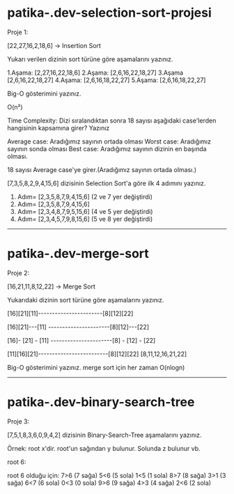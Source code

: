 # patika-.dev-selection-sort-projesi

Proje 1:

[22,27,16,2,18,6] -> Insertion Sort

Yukarı verilen dizinin sort türüne göre aşamalarını yazınız.

1.Aşama: [2,27,16,22,18,6]
2.Aşama: [2,6,16,22,18,27]
3.Aşama  [2,6,16,22,18,27]
4.Aşama: [2,6,16,18,22,27]
5.Aşama: [2,6,16,18,22,27]

Big-O gösterimini yazınız.

O(n²)

Time Complexity: Dizi sıralandıktan sonra 18 sayısı aşağıdaki case'lerden hangisinin kapsamına girer? Yazınız

Average case: Aradığımız sayının ortada olması
Worst case: Aradığımız sayının sonda olması
Best case: Aradığımız sayının dizinin en başında olması.

18 sayısı Average case'ye girer.(Aradığımız sayının ortada olması.)

[7,3,5,8,2,9,4,15,6] dizisinin Selection Sort'a göre ilk 4 adımını yazınız.

1. Adım= [2,3,5,8,7,9,4,15,6] (2 ve 7 yer değiştirdi)
2. Adım= [2,3,5,8,7,9,4,15,6]
3. Adım= [2,3,4,8,7,9,5,15,6] (4 ve 5 yer değiştirdi)
4. Adım= [2,3,4,5,7,9,8,15,6] (5 ve 8 yer değiştirdi)
-----------------------------------------------------------------------------------------------------------------
# patika-.dev-merge-sort

Proje 2:

[16,21,11,8,12,22] -> Merge Sort

Yukarıdaki dizinin sort türüne göre aşamalarını yazınız.

[16][21][11]-----------------------[8][12][22]

[16][21]---[11] ----------------------[8][12]---[22]

[16]- [21] - [11] ----------------------[8] - [12] - [22]
                    
[11][16][21]-------------------------[8][12][22]
              [8,11,12,16,21,22]

Big-O gösterimini yazınız.
merge sort için her zaman O(nlogn)

--------------------------------------------------------------------------------------------------------------------
# patika-.dev-binary-search-tree

Proje 3:

[7,5,1,8,3,6,0,9,4,2] dizisinin Binary-Search-Tree aşamalarını yazınız.

Örnek: root x'dir. root'un sağından y bulunur. Solunda z bulunur vb.

root 6:                   

root 6 olduğu için:
                           7>6 (7 sağa)
                           5<6 (5 sola)
                           1<5 (1 sola) 
                           8>7 (8 sağa) 
                           3>1 (3 sağa)
                           6<7 (6 sola)
                           0<3 (0 sola)
                           9>6 (9 sağa)
                           4>3 (4 sağa)
                           2<6 (2 sola)
